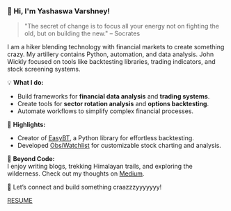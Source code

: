 ### 👋 Hi, I'm Yashaswa Varshney!  

> "The secret of change is to focus all your energy not on fighting the old, but on building the new." – Socrates  

I am a hiker blending technology with financial markets to create something crazy. My artillery contains Python, automation, and data analysis. John Wickly focused on tools like backtesting libraries, trading indicators, and stock screening systems.  

💡 **What I do:**  
- Build frameworks for **financial data analysis** and **trading systems**.  
- Create tools for **sector rotation analysis** and **options backtesting**.  
- Automate workflows to simplify complex financial processes.  

🌟 **Highlights:**  
- Creator of [EasyBT](https://github.com/yswa-var/EasyBt), a Python library for effortless backtesting.  
- Developed [ObsiWatchlist](https://github.com/yswa-var/obsiWatchlist) for customizable stock charting and analysis.  

🌱 **Beyond Code:**  
I enjoy writing blogs, trekking Himalayan trails, and exploring the wilderness. Check out my thoughts on [Medium](https://medium.com/@yashaswa).  

🚀 Let’s connect and build something craazzzyyyyyyy!  

[RESUME](https://docs.google.com/document/d/e/2PACX-1vR__qUpi1hgvxLCzEEAX4XbssDgLTGfxgPw3SnCjQ-0yTixaBmV49DmS7fmr6Z-R9qgTE0la8U-VD9Z/pub)
